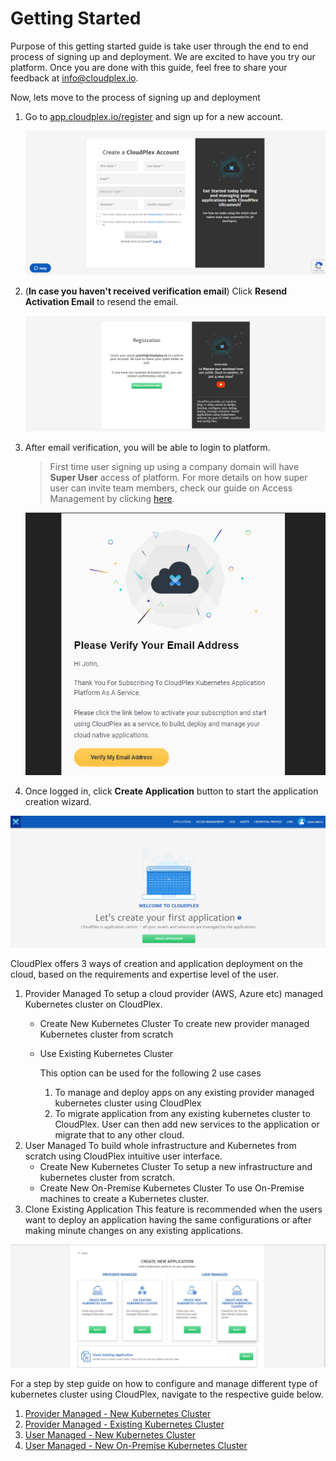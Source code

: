 # Getting Started

Purpose of this getting started guide is take user through the end to end process of signing up and deployment. We are excited to have you try our platform. Once you are done with this guide, feel free to share your feedback at info@cloudplex.io. 

Now, lets move to the process of signing up and deployment

1. Go to [app.cloudplex.io/register](https://app.cloudplex.io/register) and sign up for a new account. 

   ![0](imgs/0.jpg)

2. (**In case you haven't received verification email**) Click **Resend Activation Email** to resend the email.

   ![0.01](imgs/0.01.jpg)

3. After email verification, you will be able to login to platform.

   > First time user signing up using a company domain will have **Super User** access of platform.  For more details on how super user can invite team members, check our guide on Access Management by clicking [here](/pages/user-guide/components/access-management/access-management).

   ![0.1](imgs/0.1.jpg)

4. Once logged in, click **Create Application** button to start the application creation wizard. 

![1](imgs/1.jpg)

CloudPlex offers 3 ways of creation and application deployment on the cloud, based on the requirements and expertise level of the user. 

1. Provider Managed
   To setup a cloud provider (AWS, Azure etc) managed Kubernetes cluster on CloudPlex.
   - Create New Kubernetes Cluster
     To create new provider managed Kubernetes cluster from scratch
     
   - Use Existing Kubernetes Cluster

     This option can be used for the following 2 use cases

     1. To manage and deploy apps on any existing provider managed kubernetes cluster using CloudPlex
     2. To migrate application from any existing kubernetes cluster to CloudPlex. User can then add new services to the application or migrate that to any other cloud.
2. User Managed
   To build whole infrastructure and Kubernetes from scratch using CloudPlex intuitive user interface.
   - Create New Kubernetes Cluster
     To setup a new infrastructure and kubernetes cluster from scratch.
   - Create New On-Premise Kubernetes Cluster
     To use On-Premise machines to create a Kubernetes cluster.
3. Clone Existing Application
   This feature is recommended when the users want to deploy an application having the same configurations or after making minute changes on any existing applications.

![1.1](imgs/1.1.jpg)

For a step by step guide on how to configure and manage different type of kubernetes cluster using CloudPlex, navigate to the respective guide below.

1. [Provider Managed - New Kubernetes Cluster](/pages/user-guide/getting-started/pm-new-cluster/pm-new-cluster?id=provider-managed-new-kubernetes-cluster)
2. [Provider Managed - Existing Kubernetes Cluster](/pages/user-guide/getting-started/pm-existing-cluster/pm-existing-cluster?id=provider-managed-existing-kubernetes-cluster)
3. [User Managed - New Kubernetes Cluster](/pages/user-guide/getting-started/um-new-cluster/um-new-cluster?id=user-managed-new-kubernetes-cluster)
4. [User Managed - New On-Premise Kubernetes Cluster](/pages/user-guide/getting-started/um-new-op-cluster/um-new-op-cluster?id=user-managed-new-on-premise-kubernetes-cluster)
